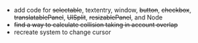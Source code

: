 - add code for ~~selectable~~, textentry, window, ~~button~~, ~~checkbox~~, ~~translatablePanel~~, ~~UISplit~~, ~~resizablePanel~~, and Node
- ~~find a way to calculate collision taking in account overlap~~
- recreate system to change cursor
